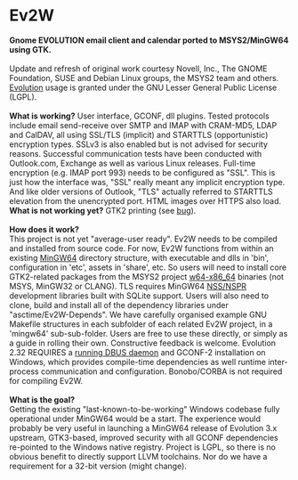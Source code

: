 # Ev2W
<strong>Gnome EVOLUTION email client and calendar ported to MSYS2/MinGW64 using GTK.</strong><br><br>
Update and refresh of original work courtesy Novell, Inc., The GNOME Foundation, SUSE and Debian Linux groups, the MSYS2 team and others. <a href="https://en.wikipedia.org/wiki/GNOME_Evolution" target="_blank">Evolution</a> usage is granted under the GNU Lesser General Public License (LGPL). <br><br>
<strong>What is working?</strong> User interface, GCONF, dll plugins. Tested protocols include email send-receive over SMTP and IMAP with CRAM-MD5, LDAP and CalDAV, all using SSL/TLS (implicit) and STARTTLS (opportunistic) encryption types. SSLv3 is also enabled but is not advised for security reasons. Successful communication tests have been conducted with Outlook.com, Exchange as well as various Linux releases. Full-time encryption (e.g. IMAP port 993) needs to be configured as "SSL". This is just how the interface was, "SSL" really meant any implicit encryption type. And like older versions of Outlook, "TLS" actually referred to STARTTLS elevation from the unencrypted port. HTML images over HTTPS also load.<br>
<strong>What is not working yet?</strong> GTK2 printing (see <a href="https://github.com/msys2/MINGW-packages/issues/14787">bug</a>).<br><br>
<strong>How does it work?</strong><br>This project is not yet "average-user ready". Ev2W needs to be compiled and installed from source code. For now, Ev2W functions from within an existing <a href="https://stackoverflow.com/questions/30069830/how-can-i-install-mingw-w64-and-msys2">MinGW64</a> directory structure, with executable and dlls in 'bin', configuration in 'etc', assets in 'share', etc. So users will need to install core GTK2-related packages from the MSYS2 project <a href="https://packages.msys2.org/package/?repo=mingw64">w64-x86_64</a> binaries (not MSYS, MinGW32 or CLANG). TLS requires MinGW64 <a href="https://n-2.org/">NSS/NSPR</a> development libraries built with SQLite support. Users will also need to clone, build and install all of the dependency libraries under "asctime/Ev2W-Depends". We have carefully organised example GNU Makefile structures in each subfolder of each related Ev2W project, in a 'mingw64' sub-sub-folder. Users are free to use these directly, or simply as a guide in rolling their own. Constructive feedback is welcome. Evolution 2.32 REQUIRES a <a href="//github.com/asctime/Ev2W-Depends">running DBUS daemon</a> and GCONF-2 installation on Windows, which provides compile-time dependencies as well runtime inter-process communication and configuration. Bonobo/CORBA is not required for compiling Ev2W.<br><br>
<strong>What is the goal?</strong><br>Getting the existing "last-known-to-be-working" Windows codebase fully operational under MinGW64 would be a start. The experience would probably be very useful in launching a MinGW64 release of Evolution 3.x upstream, GTK3-based, improved security with all GCONF dependencies re-pointed to the Windows native registry. Project is LGPL, so there is no obvious benefit to directly support LLVM toolchains. Nor do we have a requirement for a 32-bit version (might change).
